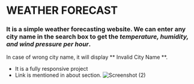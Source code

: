 # WEATHER FORECAST
### It is a simple weather forecasting website. We can enter any city name in the search box to get the *temperature, humidity, and wind pressure per hour*.
In case of wrong city name, it will display ** Invalid City Name **. 
- It is a fully responsive project
- Link is mentioned in about section.
![Screenshot (2)](https://github.com/Sunanda01/WeatherForecast/assets/97533515/f11f31fe-9800-4f78-b5d8-65ddcbeeaf4a)
